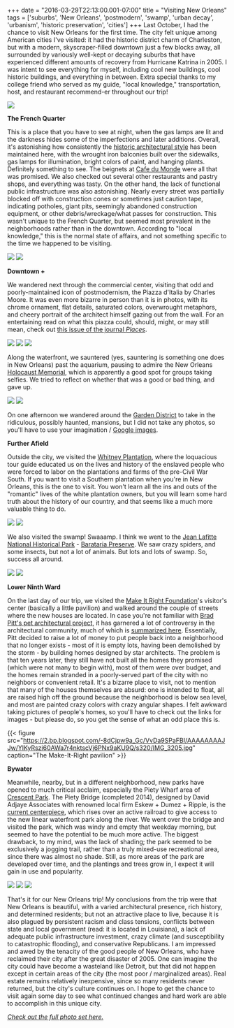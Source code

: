 +++
date = "2016-03-29T22:13:00.001-07:00"
title = "Visiting New Orleans"
tags = ['suburbs', 'New Orleans', 'postmodern', 'swamp', 'urban decay', 'urbanism', 'historic preservation', 'cities']
+++
Last October, I had the chance to visit New Orleans for the first time.  The city felt unique among American cities I've visited: it had the historic district charm of Charleston, but with a modern, skyscraper-filled downtown just a few blocks away, all surrounded by variously well-kept or decaying suburbs that have experienced different amounts of recovery from Hurricane Katrina in 2005.  I was intent to see everything for myself, including cool new buildings, cool historic buildings, and everything in between.  Extra special thanks to my college friend who served as my guide, "local knowledge," transportation, host, and restaurant recommend-er throughout our trip!

<img src="https://4.bp.blogspot.com/-bVeqN5JXdIg/VvDa8AUFcJI/AAAAAAAAJJw/NT4Ui6qt2A40A9Fa0W03lr_oM73Df3dvA/s1600/IMG_3195.jpg"/>

**The French Quarter**

This is a place that you have to see at night, when the gas lamps are lit and the darkness hides some of the imperfections and later additions.  Overall, it's astonishing how consistently the [historic architectural style](https://en.wikipedia.org/wiki/Buildings_and_architecture_of_New_Orleans) has been maintained here, with the wrought iron balconies built over the sidewalks, gas lamps for illumination, bright colors of paint, and hanging plants.  Definitely something to see.  The beignets at [Cafe du Monde](http://www.cafedumonde.com/beignets) were all that was promised.  We also checked out several other restaurants and pastry shops, and everything was tasty.  On the other hand, the lack of functional public infrastructure was also astonishing.  Nearly every street was partially blocked off with construction cones or sometimes just caution tape, indicating potholes, giant pits, seemingly abandoned construction equipment, or other debris/wreckage/what passes for construction.  This wasn't unique to the French Quarter, but seemed most prevalent in the neighborhoods rather than in the downtown.  According to "local knowledge," this is the normal state of affairs, and not something specific to the time we happened to be visiting.

<img src="https://2.bp.blogspot.com/-HuERWq4ei-4/VvDay_RQZSI/AAAAAAAAJJ4/BFWAw8bfYvUf0rEGRiJ0cAdzziUbMjVSA/s1600/IMG_3099.jpg"/>

<img src="https://4.bp.blogspot.com/-AhvjguRNvGw/VvDazQg7wDI/AAAAAAAAJJ4/7ZP7PtWm6HwkYC2ZAO8vnn63mFmiA-ACg/s1600/IMG_3103.jpg"/>

**Downtown +**

We wandered next through the commercial center, visiting that odd and poorly-maintained icon of postmodernism, the Piazza d'Italia by Charles Moore.  It was even more bizarre in person than it is in photos, with its chrome ornament, flat details, saturated colors, overwrought metaphors, and cheery portrait of the architect himself gazing out from the wall.  For an entertaining read on what this piazza could, should, might, or may still mean, check out <a href="https://placesjournal.org/print-archive/piazza-ditalia/">this issue of the journal *Places*</a>.

<img src="https://2.bp.blogspot.com/-hTuyl-kYuks/VvDaziOZ6yI/AAAAAAAAJJ4/VD83jKJt5ZotD6VgG4KxaPMKotBa0pWHQ/s1600/IMG_3106.jpg"/>

<img src="https://1.bp.blogspot.com/--2RXVxGD0gI/VvDa0ORntxI/AAAAAAAAJJ4/uYpFbPOpJcYs2HeojSe5HCMNU149oVnXg/s1600/IMG_3112.jpg"/>

<img src="https://3.bp.blogspot.com/-4EygjkFxptI/VvDa0hGw8_I/AAAAAAAAJJ4/YlU7eI7O7kQYalhHpfn0qsu-z60Ecz-Iw/s1600/IMG_3114.jpg"/>

Along the waterfront, we sauntered (yes, sauntering is something one does in New Orleans) past the aquarium, pausing to admire the New Orleans [Holocaust Memorial](http://www.holocaustmemorial.us/), which is apparently a good spot for groups taking selfies.  We tried to reflect on whether that was a good or bad thing, and gave up.

<img src="https://2.bp.blogspot.com/-pd-erDY8I8w/VvDa2Vs9-QI/AAAAAAAAJJw/dei-Cm2r5IwqstoEwmTPQ7QeMgz3ZUaGA/s1600/IMG_3139.jpg"/>

<img src="https://1.bp.blogspot.com/-o_05WEFALMA/VvDa2-95JVI/AAAAAAAAJJw/ZQdn6SH_c9ID1xuk79ydsAzvOoMpvEXDw/s1600/IMG_3141.jpg"/>

On one afternoon we wandered around the [Garden District](http://www.neworleanscvb.com/visit/neighborhoods/garden-district/) to take in the ridiculous, possibly haunted, mansions, but I did not take any photos, so you'll have to use your imagination / [Google images](https://goo.gl/F8IHqL).

**Further Afield**

Outside the city, we visited the [Whitney Plantation](http://www.whitneyplantation.com/), where the loquacious tour guide educated us on the lives and history of the enslaved people who were forced to labor on the plantations and farms of the pre-Civil War South.  If you want to visit a Southern plantation when you're in New Orleans, this is the one to visit.  You won't learn all the ins and outs of the "romantic" lives of the white plantation owners, but you will learn some hard truth about the history of our country, and that seems like a much more valuable thing to do.

<img src="https://3.bp.blogspot.com/--eE5Q5X9xpk/VvDa4QnphSI/AAAAAAAAJJw/LAcJZccikLM8egZDmBiRJm6XvPEOlAVrg/s1600/IMG_3152.jpg"/>

<img src="https://1.bp.blogspot.com/-RBrv0fwEbjA/VvDa39U46HI/AAAAAAAAJJw/sLT3Oh8I9dsNK7YVXSsmEGRfkuSbOjQqg/s1600/IMG_3151.jpg"/>

We also visited the swamp!  Swaaamp.  I think we went to the [Jean Lafitte National Historical Park](https://en.wikipedia.org/wiki/Jean_Lafitte_National_Historical_Park_and_Preserve) - [Barataria Preserve](https://www.nps.gov/jela/barataria-preserve.htm).  We saw crazy spiders, and some insects, but not a lot of animals.  But lots and lots of swamp.  So, success all around.

<img src="https://4.bp.blogspot.com/-Cnj2Z-vusK4/VvDa46DmuBI/AAAAAAAAJJw/GBrGtHTSCGEqb5-nNjCmhpZ5ZR0wuaghA/s1600/IMG_3160.jpg"/>

<img src="https://4.bp.blogspot.com/-7p4oGoU9CBY/VvDayvQbO2I/AAAAAAAAJJw/BaRH9NOFeL017uyDG1QZxfurGu0V5IhRg/s1600/IMG_3159.jpg"/>

**Lower Ninth Ward**

On the last day of our trip, we visited the [Make It Right Foundation](http://makeitright.org/)'s visitor's center (basically a little pavilion) and walked around the couple of streets where the new houses are located.  In case you're not familiar with [Brad Pitt's pet architectural project](https://www.washingtonpost.com/news/wonk/wp/2015/08/28/what-happened-when-brad-pitt-and-his-architects-came-to-rebuild-new-orleans/), it has garnered a lot of controversy in the architectural community, much of which is [summarized here](https://newrepublic.com/article/112620/brad-pitts-make-it-right-houses-drag-new-orleans).  Essentially, Pitt decided to raise a lot of money to put people back into a neighborhood that no longer exists - most of it is empty lots, having been demolished by the storm - by building homes designed by star architects.  The problem is that ten years later, they still have not built all the homes they promised (which were not many to begin with), most of them were over budget, and the homes remain stranded in a poorly-served part of the city with no neighbors or convenient retail.  It's a bizarre place to visit, not to mention that many of the houses themselves are absurd: one is intended to float, all are raised high off the ground because the neighborhood is below sea level, and most are painted crazy colors with crazy angular shapes.  I felt awkward taking pictures of people's homes, so you'll have to check out the links for images - but please do, so you get the sense of what an odd place this is.

{{< figure src="https://2.bp.blogspot.com/-8dCjpw9a_Gc/VvDa9SPaFBI/AAAAAAAAJJw/YlKyRszi60AWa7r4nktscVj6PNx9aKU9Q/s320/IMG_3205.jpg" caption="The Make-It-Right pavilion" >}}

**Bywater**

Meanwhile, nearby, but in a different neighborhood, new parks have opened to much critical acclaim, especially the Piety Wharf area of [Crescent Park](http://www.reinventingthecrescent.org/about/).  The Piety Bridge (completed 2014), designed by David Adjaye Associates with renowned local firm Eskew + Dumez + Ripple, is the [current centerpiece](http://www.nola.com/arts/index.ssf/2014/02/crescent_park_on_new_orleans_r.html), which rises over an active railroad to give access to the new linear waterfront park along the river.  We went over the bridge and visited the park, which was windy and empty that weekday morning, but seemed to have the potential to be much more active.  The biggest drawback, to my mind, was the lack of shading; the park seemed to be exclusively a jogging trail, rather than a truly mixed-use recreational area, since there was almost no shade.  Still, as more areas of the park are developed over time, and the plantings and trees grow in, I expect it will gain in use and popularity.

<img src="https://2.bp.blogspot.com/-99-Q1u3aHZg/VvDa5uSbn2I/AAAAAAAAJJw/KvVzW4dbYQMD-0bEjwSPsraEKd1EfnD3g/s1600/IMG_3169.jpg"/>

<img src="https://4.bp.blogspot.com/-25uKf0mZ9SY/VvDa6VM7jrI/AAAAAAAAJJw/__IsjUxDXaE5PKO-o8j1atqEy1kUYM_Lw/s1600/IMG_3174.jpg"/>

<img src="https://1.bp.blogspot.com/-0AKccaWknZM/VvDa8m_mEDI/AAAAAAAAJJw/XXWErK3hnTAWKF_SFlpVuLInTBWuAG8UQ/s1600/IMG_3197.jpg"/>

That's it for our New Orleans trip!  My conclusions from the trip were that New Orleans is beautiful, with a varied architectural presence, rich history, and determined residents; but not an attractive place to live, because it is also plagued by persistent racism and class tensions, conflicts between state and local government (read: it is located in Louisiana), a lack of adequate public infrastructure investment, crazy climate (and susceptibility to catastrophic flooding), and conservative Republicans.  I am impressed and awed by the tenacity of the good people of New Orleans, who have reclaimed their city after the great disaster of 2005.  One can imagine the city could have become a wasteland like Detroit, but that did not happen except in certain areas of the city (the most poor / marginalized areas).  Real estate remains relatively inexpensive, since so many residents never returned, but the city's culture continues on.  I hope to get the chance to visit again some day to see what continued changes and hard work are able to accomplish in this unique city.

<a href="https://photos.google.com/album/AF1QipNIK1cqxY1m63y1KWWWWuG4LnN-kU5xC9XkDG9c">

</a>*[Check out the full photo set here.](https://photos.google.com/album/AF1QipNIK1cqxY1m63y1KWWWWuG4LnN-kU5xC9XkDG9c)*
